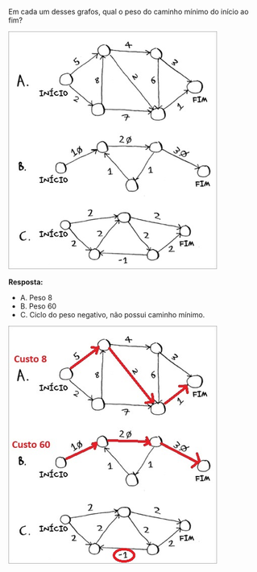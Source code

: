 Em cada um desses grafos, qual o peso do caminho mínimo do início ao fim?

![Grafos](/Capítulo_7/Algoritmo_de_Dijkstra_Neste/Exercício/imagens/grafos.jpg)

**Resposta:**
- A. Peso 8
- B. Peso 60
- C. Ciclo do peso negativo, não possui caminho mínimo.

![Respostas dos grafos](/Capítulo_7/Algoritmo_de_Dijkstra_Neste/Exercício/imagens/grafosRespostas.jpg)